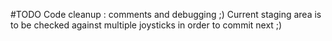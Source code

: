 #TODO
Code cleanup : comments and debugging ;)
Current staging area is to be checked against multiple joysticks 
in order to commit next ;)
